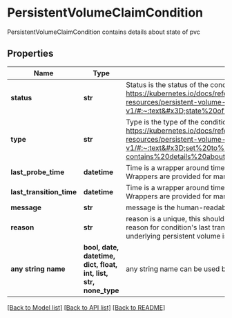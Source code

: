 # PersistentVolumeClaimCondition

PersistentVolumeClaimCondition contains details about state of pvc

## Properties
Name | Type | Description | Notes
------------ | ------------- | ------------- | -------------
**status** | **str** | Status is the status of the condition. Can be True, False, Unknown. More info: https://kubernetes.io/docs/reference/kubernetes-api/config-and-storage-resources/persistent-volume-claim-v1/#:~:text&#x3D;state%20of%20pvc-,conditions.status,-(string)%2C%20required | 
**type** | **str** | Type is the type of the condition. More info: https://kubernetes.io/docs/reference/kubernetes-api/config-and-storage-resources/persistent-volume-claim-v1/#:~:text&#x3D;set%20to%20%27ResizeStarted%27.-,PersistentVolumeClaimCondition,-contains%20details%20about | 
**last_probe_time** | **datetime** | Time is a wrapper around time.Time which supports correct marshaling to YAML and JSON.  Wrappers are provided for many of the factory methods that the time package offers. | [optional] 
**last_transition_time** | **datetime** | Time is a wrapper around time.Time which supports correct marshaling to YAML and JSON.  Wrappers are provided for many of the factory methods that the time package offers. | [optional] 
**message** | **str** | message is the human-readable message indicating details about last transition. | [optional] 
**reason** | **str** | reason is a unique, this should be a short, machine understandable string that gives the reason for condition&#39;s last transition. If it reports \&quot;Resizing\&quot; that means the underlying persistent volume is being resized. | [optional] 
**any string name** | **bool, date, datetime, dict, float, int, list, str, none_type** | any string name can be used but the value must be the correct type | [optional]

[[Back to Model list]](../README.md#documentation-for-models) [[Back to API list]](../README.md#documentation-for-api-endpoints) [[Back to README]](../README.md)


